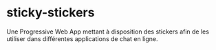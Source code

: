 # sticky-stickers
Une Progressive Web App mettant à disposition des stickers afin de les utiliser dans différentes applications de chat en ligne.

